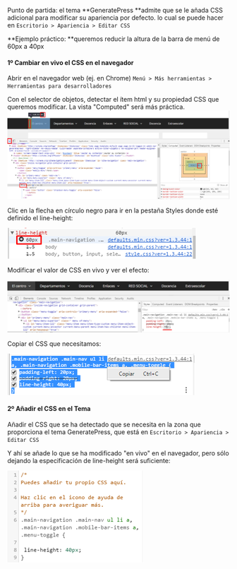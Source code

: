 Punto de partida: el tema **GeneratePress **admite que se le añada CSS adicional para modificar su apariencia por defecto. lo cual se puede hacer en `Escritorio > Apariencia > Editar CSS`

**Ejemplo práctico: **queremos reducir la altura de la barra de menú de 60px a 40px

#### 1º Cambiar en vivo el CSS en el navegador

Abrir en el navegador web \(ej. en Chrome\) `Menú > Más herramientas > Herramientas para desarrolladores`

Con el selector de objetos, detectar el ítem html y su propiedad CSS que queremos modificar. La vista "Computed" será más práctica.  ![](/assets/modificar-css-1.png)

Clic en la flecha en círculo negro para ir en la pestaña Styles donde esté definido el line-height:

![](/assets/modificar-css-2.png)

Modificar el valor de CSS en vivo y ver el efecto:

![](/assets/modificar-css-3.png)

Copiar el CSS que necesitamos:

![](/assets/modificar-css-4.png)

#### 2º Añadir el CSS en el Tema

Añadir el CSS que se ha detectado que se necesita en la zona que proporciona el tema GeneratePress, que está en `Escritorio > Apariencia > Editar CSS`

Y ahí se añade lo que se ha modificado "en vivo" en el navegador, pero sólo dejando la especificación de line-height será suficiente:

![](/assets/generatepress-css-modificado.png)



